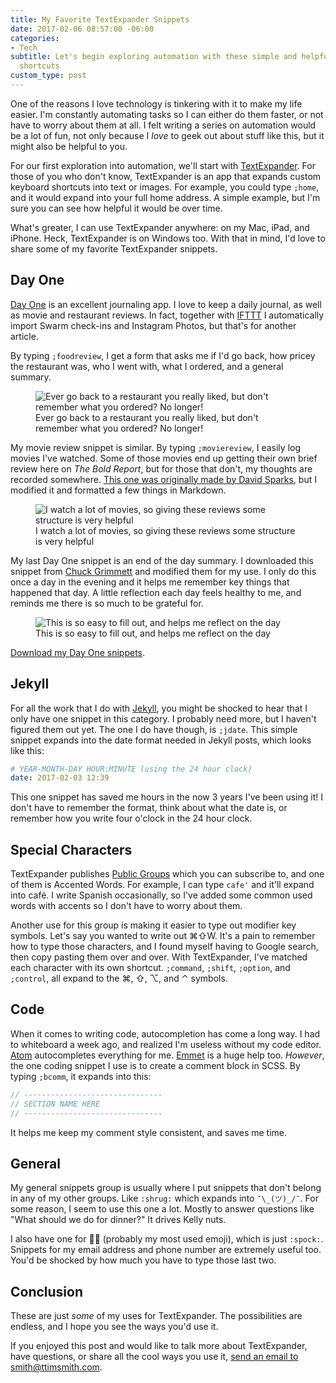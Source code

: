 ```yaml
---
title: My Favorite TextExpander Snippets
date: 2017-02-06 08:57:00 -06:00
categories:
- Tech
subtitle: Let's begin exploring automation with these simple and helpful keyboard
  shortcuts
custom_type: post
---
```


One of the reasons I love technology is tinkering with it to make my life easier. I'm constantly automating tasks so I can either do them faster, or not have to worry about them at all. I felt writing a series on automation would be a lot of fun, not only because I *love* to geek out about stuff like this, but it might also be helpful to you.

For our first exploration into automation, we'll start with [TextExpander][6508-0001]. For those of you who don't know, TextExpander is an app that expands custom keyboard shortcuts into text or images. For example, you could type `;home`, and it would expand into your full home address. A simple example, but I'm sure you can see how helpful it would be over time.

What's greater, I can use TextExpander anywhere: on my Mac, iPad, and iPhone. Heck, TextExpander is on Windows too. With that in mind, I'd love to share some of my favorite TextExpander snippets.

## Day One

[Day One][6508-0002] is an excellent journaling app. I love to keep a daily journal, as well as movie and restaurant reviews. In fact, together with [IFTTT][6508-0003] I automatically import Swarm check-ins and Instagram Photos, but that's for another article.

By typing `;foodreview`, I get a form that asks me if I'd go back, how pricey the restaurant was, who I went with, what I ordered, and a general summary.

<figure class="alignleft">
  <img src="{{ site.url }}/uploads/2017/02/restaurant-review-snippet.jpg" alt="Ever go back to a restaurant you really liked, but don't remember what you ordered? No longer!">
  <figcaption>Ever go back to a restaurant you really liked, but don't remember what you ordered? No longer!</figcaption>
</figure>

My movie review snippet is similar. By typing `;moviereview`, I easily log movies I've watched. Some of those movies end up getting their own brief review here on *The Bold Report*, but for those that don't, my thoughts are recorded somewhere. [This one was originally made by David Sparks](https://www.macsparky.com/blog/2013/9/textexpander-snippets-media-review), but I modified it and formatted a few things in Markdown.

<figure class="alignright">
  <img src="{{ site.url }}/uploads/2017/02/movie-review-snippet.jpg" alt="I watch a lot of movies, so giving these reviews some structure is very helpful">
  <figcaption>I watch a lot of movies, so giving these reviews some structure is very helpful</figcaption>
</figure>

My last Day One snippet is an end of the day summary. I downloaded this snippet from [Chuck Grimmett](http://cagrimmett.com/2015/12/02/five-minute-journal-textexpander.html) and modified them for my use. I only do this once a day in the evening and it helps me remember key things that happened that day. A little reflection each day feels healthy to me, and reminds me there is so much to be grateful for.

<figure class="alignleft">
  <img src="{{ site.url }}/uploads/2017/02/five-minute-journal-snippet.jpg" alt="This is so easy to fill out, and helps me reflect on the day">
  <figcaption>This is so easy to fill out, and helps me reflect on the day</figcaption>
</figure>

[Download my Day One snippets](https://app.textexpander.com/public/0d970e960bbcf44b686e84e06dd918a4).

## Jekyll

For all the work that I do with [Jekyll][6508-0004], you might be shocked to hear that I only have one snippet in this category. I probably need more, but I haven't figured them out yet. The one I do have though, is `;jdate`. This simple snippet expands into the date format needed in Jekyll posts, which looks like this:

```yaml
# YEAR-MONTH-DAY HOUR:MINUTE (using the 24 hour clock)
date: 2017-02-03 12:39
```

This one snippet has saved me hours in the now 3 years I've been using it! I don't have to remember the format, think about what the date is, or remember how you write four o'clock in the 24 hour clock.

## Special Characters

TextExpander publishes [Public Groups](https://textexpander.com/publicgroups) which you can subscribe to, and one of them is Accented Words. For example, I can type `cafe'` and it'll expand into café. I write Spanish occasionally, so I've added some common used words with accents so I don't have to worry about them.

Another use for this group is making it easier to type out modifier key symbols. Let's say you wanted to write out ⌘⇧W. It's a pain to remember how to type those characters, and I found myself having to Google search, then copy pasting them over and over. With TextExpander, I've matched each character with its own shortcut. `;command`, `;shift`, `;option`, and `;control`, all expand to the ⌘, ⇧, ⌥, and ⌃ symbols.

## Code

When it comes to writing code, autocompletion has come a long way. I had to whiteboard a week ago, and realized I'm useless without my code editor. [Atom][6508-0005] autocompletes everything for me. [Emmet][6508-0006] is a huge help too. *However*, the one coding snippet I use is to create a comment block in SCSS. By typing `;bcomm`, it expands into this:

```scss
// -------------------------------
// SECTION NAME HERE
// -------------------------------
```

It helps me keep my comment style consistent, and saves me time.

## General

My general snippets group is usually where I put snippets that don't belong in any of my other groups. Like `:shrug:` which expands into `¯\_(ツ)_/¯`. For some reason, I seem to use this one a lot. Mostly to answer questions like "What should we do for dinner?" It drives Kelly nuts.

I also have one for 🖖🏼 (probably my most used emoji), which is just `:spock:`. Snippets for my email address and phone number are extremely useful too. You'd be shocked by how much you have to type those last two.

## Conclusion

These are just *some* of my uses for TextExpander. The possibilities are endless, and I hope you see the ways you'd use it.

If you enjoyed this post and would like to talk more about TextExpander, have questions, or share all the cool ways you use it, [send an email to smith@ttimsmith.com](mailto:smith@ttimsmith.com).

[6508-0001]: https://smilesoftware.com/textexpander
[6508-0002]: http://dayoneapp.com
[6508-0003]: https://ifttt.com/
[6508-0004]: http://jekyllrb.com/
[6508-0005]: https://atom.io/
[6508-0006]: http://emmet.io/download/
